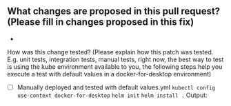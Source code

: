 What changes are proposed in this pull request?
(Please fill in changes proposed in this fix)
- 
- 

How was this change tested?
(Please explain how this patch was tested. E.g. unit tests, integration tests, manual tests, right now, the best way to 
test is using the kube environment available to you, the following steps help you execute a test with default values in  a docker-for-desktop environment)
- [ ] Manually deployed and tested with default values.yml
`kubectl config use-context docker-for-desktop`
`helm init`
`helm install .`
Output:
```

```

